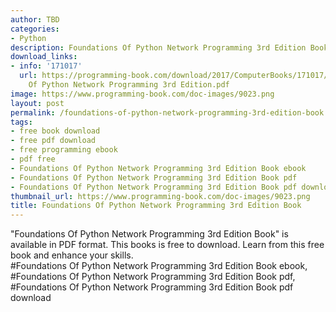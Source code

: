 ```yaml
---
author: TBD
categories:
- Python
description: Foundations Of Python Network Programming 3rd Edition Book
download_links:
- info: '171017'
  url: https://programming-book.com/download/2017/ComputerBooks/171017/Foundations
    Of Python Network Programming 3rd Edition.pdf
image: https://www.programming-book.com/doc-images/9023.png
layout: post
permalink: /foundations-of-python-network-programming-3rd-edition-book.html
tags:
- free book download
- free pdf download
- free programming ebook
- pdf free
- Foundations Of Python Network Programming 3rd Edition Book ebook
- Foundations Of Python Network Programming 3rd Edition Book pdf
- Foundations Of Python Network Programming 3rd Edition Book pdf download
thumbnail_url: https://www.programming-book.com/doc-images/9023.png
title: Foundations Of Python Network Programming 3rd Edition Book
---
```


 
<div class="item-desc text-justify">
  "Foundations Of Python Network Programming 3rd Edition Book" is available in PDF format. This books is free to download. Learn from this free book and enhance your skills.
  <br>
  #Foundations Of Python Network Programming 3rd Edition Book ebook, #Foundations Of Python Network Programming 3rd Edition Book pdf, #Foundations Of Python Network Programming 3rd Edition Book pdf download
</div>
